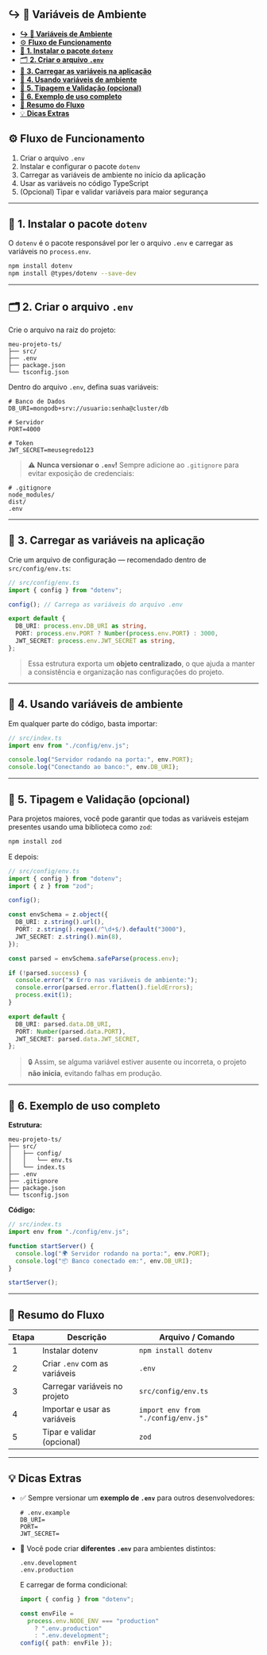 ## **↪︎ 🌱 Variáveis de Ambiente**

- [**↪︎ 🌱 Variáveis de Ambiente**](#︎--variáveis-de-ambiente)
- [⚙️ **Fluxo de Funcionamento**](#️-fluxo-de-funcionamento)
- [🧩 **1. Instalar o pacote `dotenv`**](#-1-instalar-o-pacote-dotenv)
- [🗂️ **2. Criar o arquivo `.env`**](#️-2-criar-o-arquivo-env)
- [🔧 **3. Carregar as variáveis na aplicação**](#-3-carregar-as-variáveis-na-aplicação)
- [🧠 **4. Usando variáveis de ambiente**](#-4-usando-variáveis-de-ambiente)
- [🧱 **5. Tipagem e Validação (opcional)**](#-5-tipagem-e-validação-opcional)
- [🧩 **6. Exemplo de uso completo**](#-6-exemplo-de-uso-completo)
- [🧭 **Resumo do Fluxo**](#-resumo-do-fluxo)
- [💡 **Dicas Extras**](#-dicas-extras)

## ⚙️ **Fluxo de Funcionamento**

1. Criar o arquivo `.env`
2. Instalar e configurar o pacote `dotenv`
3. Carregar as variáveis de ambiente no início da aplicação
4. Usar as variáveis no código TypeScript
5. (Opcional) Tipar e validar variáveis para maior segurança

---

## 🧩 **1. Instalar o pacote `dotenv`**

O `dotenv` é o pacote responsável por ler o arquivo `.env` e carregar as variáveis no `process.env`.

```bash
npm install dotenv
npm install @types/dotenv --save-dev
```

---

## 🗂️ **2. Criar o arquivo `.env`**

Crie o arquivo na raiz do projeto:

```
meu-projeto-ts/
├── src/
├── .env
├── package.json
└── tsconfig.json
```

Dentro do arquivo `.env`, defina suas variáveis:

```env
# Banco de Dados
DB_URI=mongodb+srv://usuario:senha@cluster/db

# Servidor
PORT=4000

# Token
JWT_SECRET=meusegredo123
```

> ⚠️ **Nunca versionar o `.env`!**
> Sempre adicione ao `.gitignore` para evitar exposição de credenciais:

```
# .gitignore
node_modules/
dist/
.env
```

---

## 🔧 **3. Carregar as variáveis na aplicação**

Crie um arquivo de configuração — recomendado dentro de `src/config/env.ts`:

```ts
// src/config/env.ts
import { config } from "dotenv";

config(); // Carrega as variáveis do arquivo .env

export default {
  DB_URI: process.env.DB_URI as string,
  PORT: process.env.PORT ? Number(process.env.PORT) : 3000,
  JWT_SECRET: process.env.JWT_SECRET as string,
};
```

> Essa estrutura exporta um **objeto centralizado**, o que ajuda a manter a consistência e organização nas configurações do projeto.

---

## 🧠 **4. Usando variáveis de ambiente**

Em qualquer parte do código, basta importar:

```ts
// src/index.ts
import env from "./config/env.js";

console.log("Servidor rodando na porta:", env.PORT);
console.log("Conectando ao banco:", env.DB_URI);
```

---

## 🧱 **5. Tipagem e Validação (opcional)**

Para projetos maiores, você pode garantir que todas as variáveis estejam presentes usando uma biblioteca como `zod`:

```bash
npm install zod
```

E depois:

```ts
// src/config/env.ts
import { config } from "dotenv";
import { z } from "zod";

config();

const envSchema = z.object({
  DB_URI: z.string().url(),
  PORT: z.string().regex(/^\d+$/).default("3000"),
  JWT_SECRET: z.string().min(8),
});

const parsed = envSchema.safeParse(process.env);

if (!parsed.success) {
  console.error("❌ Erro nas variáveis de ambiente:");
  console.error(parsed.error.flatten().fieldErrors);
  process.exit(1);
}

export default {
  DB_URI: parsed.data.DB_URI,
  PORT: Number(parsed.data.PORT),
  JWT_SECRET: parsed.data.JWT_SECRET,
};
```

> 🔒 Assim, se alguma variável estiver ausente ou incorreta, o projeto **não inicia**, evitando falhas em produção.

---

## 🧩 **6. Exemplo de uso completo**

**Estrutura:**

```
meu-projeto-ts/
├── src/
│   ├── config/
│   │   └── env.ts
│   └── index.ts
├── .env
├── .gitignore
├── package.json
└── tsconfig.json
```

**Código:**

```ts
// src/index.ts
import env from "./config/env.js";

function startServer() {
  console.log("🌍 Servidor rodando na porta:", env.PORT);
  console.log("📦 Banco conectado em:", env.DB_URI);
}

startServer();
```

---

## 🧭 **Resumo do Fluxo**

| Etapa | Descrição                     | Arquivo / Comando                   |
| ----- | ----------------------------- | ----------------------------------- |
| 1     | Instalar dotenv               | `npm install dotenv`                |
| 2     | Criar `.env` com as variáveis | `.env`                              |
| 3     | Carregar variáveis no projeto | `src/config/env.ts`                 |
| 4     | Importar e usar as variáveis  | `import env from "./config/env.js"` |
| 5     | Tipar e validar (opcional)    | `zod`                               |

---

## 💡 **Dicas Extras**

- ✅ Sempre versionar um **exemplo de `.env`** para outros desenvolvedores:

  ```
  # .env.example
  DB_URI=
  PORT=
  JWT_SECRET=
  ```

- 🚀 Você pode criar **diferentes `.env`** para ambientes distintos:

  ```
  .env.development
  .env.production
  ```

  E carregar de forma condicional:

  ```ts
  import { config } from "dotenv";

  const envFile =
    process.env.NODE_ENV === "production"
      ? ".env.production"
      : ".env.development";
  config({ path: envFile });
  ```
